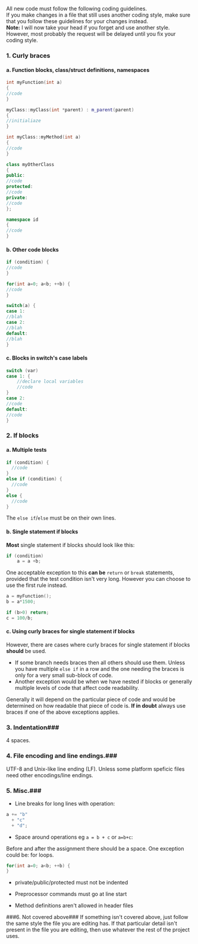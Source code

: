 ﻿All new code must follow the following coding guidelines.  
If you make changes in a file that still uses another coding style, make sure that you follow these guidelines for your changes instead.  
**Note:** I will now take your head if you forget and use another style. However, most probably the request will be delayed until you fix your coding style.

### 1. Curly braces ###
#### a. Function blocks, class/struct definitions, namespaces ####
```c++
int myFunction(int a)
{
//code
}

myClass::myClass(int *parent) : m_parent(parent)
{
//initialiaze
}

int myClass::myMethod(int a)
{
//code
}

class myOtherClass
{
public:
//code
protected:
//code
private:
//code
};

namespace id
{
//code
}
```

#### b. Other code blocks ####
```c++
if (condition) {
//code
}

for(int a=0; a<b; ++b) {
//code
}

switch(a) {
case 1:
//blah
case 2:
//blah
default:
//blah
}
```

#### c. Blocks in switch's case labels ####
```c++
switch (var)
case 1: {
    //declare local variables
    //code
}
case 2:
//code
default:
//code
}
```

### 2. If blocks ###
#### a. Multiple tests ####
```c++
if (condition) {
  //code
}
else if (condition) {
  //code
}
else {
  //code
}
```
The `else if`/`else` must be on their own lines.

#### b. Single statement if blocks ####
**Most** single statement if blocks should look like this:
```c++
if (condition)
    a = a +b;
```

One acceptable exception to this **can be** `return` or `break` statements, provided that the test condition isn't very long. However you can choose to use the first rule instead.
```c++
a = myFunction();
b = a*1500;

if (b>0) return;
c = 100/b;
```

#### c. Using curly braces for single statement if blocks ####

However, there are cases where curly braces for single statement if blocks **should** be used.
* If some branch needs braces then all others should use them. Unless you have multiple `else if` in a row and the one needing the braces is only for a very small sub-block of code.
* Another exception would be when we have nested if blocks or generally multiple levels of code that affect code readability.

Generally it will depend on the particular piece of code and would be determined on how readable that piece of code is. **If in doubt** always use braces if one of the above exceptions applies.

### 3. Indentation###
4 spaces.

### 4. File encoding and line endings.###

UTF-8 and Unix-like line ending (LF). Unless some platform speficic files need other encodings/line endings.

### 5. Misc.###

* Line breaks for long lines with operation:

```c++
a += "b"
  + "c"
  + "d";
```

* Space around operations eg `a = b + c` or `a=b+c`:

Before and after the assignment there should be a space. One exception could be: for loops.
```c++
for(int a=0; a<b; ++b) {
}
```

* private/public/protected must not be indented

* Preprocessor commands must go at line start

* Method definitions aren't allowed in header files

###6. Not covered above###
If something isn't covered above, just follow the same style the file you are editing has. If that particular detail isn't present in the file you are editing, then use whatever the rest of the project uses.